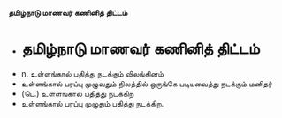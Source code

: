 **தமிழ்நாடு மாணவர் கணினித் திட்டம்**
- # தமிழ்நாடு மாணவர் கணினித் திட்டம்
- n. உள்ளங்கால் பதித்து நடக்கும் விலங்கினம்
- உள்ளங்கால் பரப்பு முழுவதும் நிலத்தில் ஒருங்கே படியவைத்து நடக்கும் மனிதர்
- (பெ.) உள்ளங்கால் பதித்து நடக்கிற
- உள்ளங்கால் பரப்பு முழுதும் பதித்து நடக்கிற.

